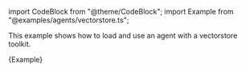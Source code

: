 
import CodeBlock from "@theme/CodeBlock";
import Example from "@examples/agents/vectorstore.ts";



This example shows how to load and use an agent with a vectorstore toolkit.

<CodeBlock language="typescript">{Example}</CodeBlock>
